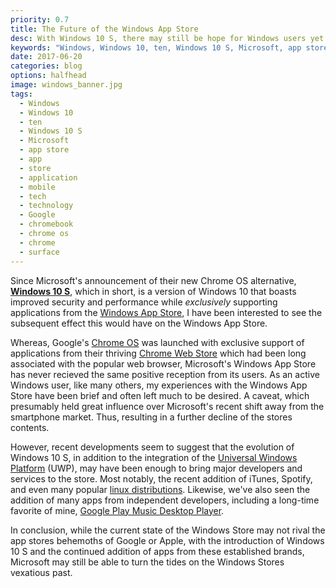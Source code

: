```yaml
---
priority: 0.7
title: The Future of the Windows App Store
desc: With Windows 10 S, there may still be hope for Windows users yet
keywords: "Windows, Windows 10, ten, Windows 10 S, Microsoft, app store, app, store, application, mobile, tech, technology, Google, chromebook, chrome os, chrome, surface"
date: 2017-06-20
categories: blog
options: halfhead 
image: windows_banner.jpg
tags:
  - Windows
  - Windows 10
  - ten
  - Windows 10 S
  - Microsoft
  - app store
  - app
  - store
  - application
  - mobile
  - tech
  - technology
  - Google
  - chromebook
  - chrome os
  - chrome
  - surface
---
```


Since Microsoft's announcement of their new Chrome OS alternative, <a href="https://www.microsoft.com/en-us/windows/windows-10-s" target="_blank">**Windows 10 S**</a>, which in short, is a version of Windows 10 that boasts improved security and performance while *exclusively* supporting applications from the <a href="https://www.microsoft.com/en-us/store/apps/windows?icid=CNavAppsWindowsApps" target="_blank">Windows App Store</a>, I have been interested to see the subsequent effect this would have on the Windows App Store.

Whereas, Google's <a href="https://www.chromium.org/chromium-os" target="_blank">Chrome OS</a> was launched with exclusive support of applications from their thriving <a href="https://chrome.google.com/webstore/category/collection/for_your_desktop" target="_blank">Chrome Web Store</a> which had been long associated with the popular web browser, Microsoft's Windows App Store has never recieved the same positive reception from its users.
As an active Windows user, like many others, my experiences with the Windows App Store have been brief and often left much to be desired. A caveat, which presumably held great influence over Microsoft's recent shift away from the smartphone market. Thus, resulting in a further decline of the stores contents.

However, recent developments seem to suggest that the evolution of Windows 10 S, in addition to the integration of the <a href="https://docs.microsoft.com/en-us/windows/uwp/get-started/whats-a-uwp" target="_blank">Universal Windows Platform</a> (UWP), may have been enough to bring major developers and services to the store. Most notably, the recent addition of iTunes, Spotify, and even many popular <a href="https://www.theverge.com/circuitbreaker/2017/5/11/15625320/ubuntu-suse-linux-fedora-windows-store-microsoft-build-2017" target="_blank">linux distributions</a>. Likewise, we've also seen the addition of many apps from independent developers, including a long-time favorite of mine, <a href="https://www.googleplaymusicdesktopplayer.com/" target="_blank">Google Play Music Desktop Player</a>.

In conclusion, while the current state of the Windows Store may not rival the app stores behemoths of Google or Apple, with the introduction of Windows 10 S and the continued addition of apps from these established brands, Microsoft may still be able to turn the tides on the Windows Stores vexatious past.
